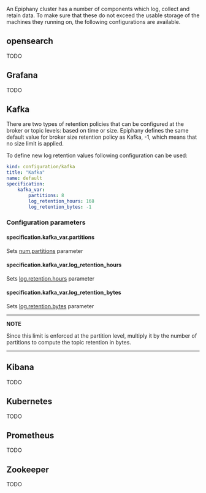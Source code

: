 An Epiphany cluster has a number of components which log, collect and retain data. To make sure that these do not exceed
the usable storage of the machines they running on, the following configurations are available.

## opensearch

TODO

## Grafana

TODO

## Kafka

There are two types of retention policies that can be configured at the broker or topic levels: based on time or size.
Epiphany defines the same default value for broker size retention policy as Kafka, -1, which means that no
size limit is applied.

To define new log retention values following configuration can be used:

```yaml
kind: configuration/kafka
title: "Kafka"
name: default
specification:
    kafka_var:
        partitions: 8
        log_retention_hours: 168
        log_retention_bytes: -1
```

### Configuration parameters

#### specification.kafka_var.partitions

Sets [num.partitions](https://kafka.apache.org/documentation/#brokerconfigs_num.partitions) parameter

#### specification.kafka_var.log_retention_hours

Sets [log.retention.hours](https://kafka.apache.org/documentation/#brokerconfigs_log.retention.bytes) parameter

#### specification.kafka_var.log_retention_bytes

Sets [log.retention.bytes](https://kafka.apache.org/documentation/#brokerconfigs_log.retention.bytes) parameter

---
**NOTE**

Since this limit is enforced at the partition level, multiply it by the number of partitions to compute the topic
retention in bytes.

---

## Kibana

TODO

## Kubernetes

TODO

## Prometheus

TODO

## Zookeeper

TODO
